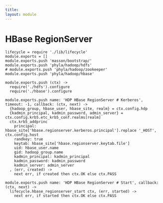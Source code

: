 ```yaml
---
title: 
layout: module
---
```


# HBase RegionServer

    lifecycle = require './lib/lifecycle'
    module.exports = []
    module.exports.push 'masson/bootstrap/'
    module.exports.push 'phyla/hadoop/hdfs'
    # module.exports.push 'phyla/hadoop/zookeeper'
    module.exports.push 'phyla/hadoop/hbase'

    module.exports.push (ctx) ->
      require('./hdfs').configure
      require('./hbase').configure

    module.exports.push name: 'HDP HBase RegionServer # Kerberos', timeout: -1, callback: (ctx, next) ->
      {hadoop_group, hbase_user, hbase_site, realm} = ctx.config.hdp
      {kadmin_principal, kadmin_password, admin_server} = ctx.config.krb5.etc_krb5_conf.realms[realm]
      ctx.krb5_addprinc
        principal: hbase_site['hbase.regionserver.kerberos.principal'].replace '_HOST', ctx.config.host
        randkey: true
        keytab: hbase_site['hbase.regionserver.keytab.file']
        uid: hbase_user.name
        gid: hadoop_group.name
        kadmin_principal: kadmin_principal
        kadmin_password: kadmin_password
        kadmin_server: admin_server
      , (err, created) ->
        next err, if created then ctx.OK else ctx.PASS

    module.exports.push name: 'HDP HBase RegionServer # Start', callback: (ctx, next) ->
      lifecycle.hbase_regionserver_start ctx, (err, started) ->
        next err, if started then ctx.OK else ctx.PASS
